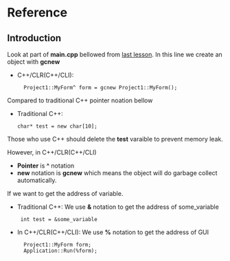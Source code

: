 # Reference

## Introduction

Look at part of **main.cpp** bellowed from [last lesson](/doc/Ch2/2-2.md). In this line we create an object with **gcnew**
    
* C++/CLR(C++/CLI):
    
        Project1::MyForm^ form = gcnew Project1::MyForm();
        
Compared to traditional C++ pointer noation bellow

*  Traditional C++:
  
       char* test = new char[10];

Those who use C++ should delete the **test** varaible to prevent memory leak.
    
However, in  C++/CLR(C++/CLI)
* **Pointer**  is **^** notation
* **new** notation is **gcnew** which means the object will do garbage collect automatically.

If we want to get the address of variable.

*  Traditional C++:
We use **&** notation to get the address of some_variable
    
        int test = &some_variable

* In  C++/CLR(C++/CLI):
We use **%** notation to get the address of GUI

        Project1::MyForm form;
        Application::Run(%form);
        


